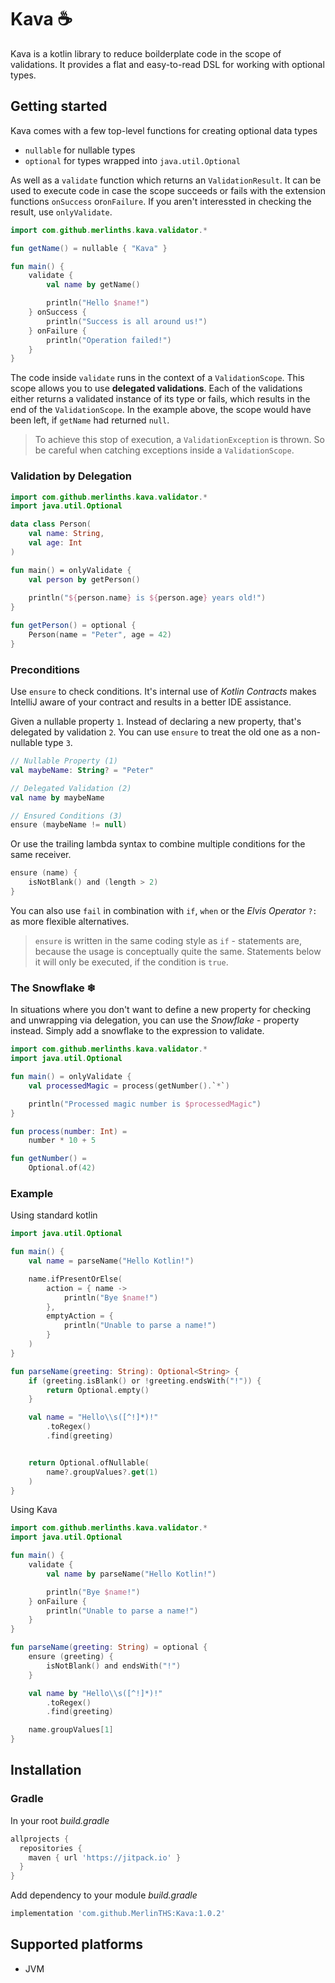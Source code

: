 # Kava ☕

Kava is a kotlin library to reduce boilderplate code in the scope of validations.
It provides a flat and easy-to-read DSL for working with optional types.

## Getting started

Kava comes with a few top-level functions for creating optional data types
- ```nullable``` for nullable types
- ```optional``` for types wrapped into ```java.util.Optional```

As well as a ```validate``` function which returns an ```ValidationResult```. It can be used to execute code in case the scope succeeds
or fails with the extension functions ```onSuccess``` or```onFailure```. If you aren't interessted in checking the result, use ```onlyValidate```.

```kotlin
import com.github.merlinths.kava.validator.*

fun getName() = nullable { "Kava" }

fun main() {
    validate {
        val name by getName()

        println("Hello $name!")
    } onSuccess {
        println("Success is all around us!")
    } onFailure {
        println("Operation failed!")
    }
}
```

The code inside ```validate``` runs in the context of a ```ValidationScope```.
This scope allows you to use **delegated validations**. Each of the validations
either returns a validated instance of its type or fails, which results
in the end of the ```ValidationScope```. In the example above, the scope
would have been left, if ```getName``` had returned ```null```. 
<br />
>To achieve this stop of execution, a ```ValidationException``` is thrown.
So be careful when catching exceptions inside a ```ValidationScope```.

### Validation by Delegation

```kotlin
import com.github.merlinths.kava.validator.*
import java.util.Optional

data class Person(
    val name: String,
    val age: Int
)

fun main() = onlyValidate {
    val person by getPerson()
    
    println("${person.name} is ${person.age} years old!")
}

fun getPerson() = optional {
    Person(name = "Peter", age = 42)
}
```

### Preconditions

Use ```ensure``` to check conditions. It's internal use of *Kotlin Contracts* makes IntelliJ aware of your contract and results in a better IDE assistance.

Given a nullable property ```1```.
Instead of declaring a new property, that's delegated by validation ```2```.
You can use ```ensure``` to treat the old one as a non-nullable type ```3```.

```kotlin
// Nullable Property (1)
val maybeName: String? = "Peter"

// Delegated Validation (2)
val name by maybeName

// Ensured Conditions (3)
ensure (maybeName != null)
```

Or use the trailing lambda syntax to combine multiple conditions for the
same receiver.

```kotlin
ensure (name) {
    isNotBlank() and (length > 2)
}
```

You can also use ```fail``` in combination with
```if```, ```when``` or the *Elvis Operator* ```?:``` as more flexible alternatives.

>```ensure``` is written in the same coding style as ```if``` - statements are, because the usage is conceptually quite the same.
Statements below it will only be executed, if the condition is ```true```.

### The Snowflake ❄

In situations where you don't want to define a new property for checking and unwrapping via delegation,
you can use the *Snowflake* - property instead.
Simply add a snowflake to the expression to validate.

```kotlin
import com.github.merlinths.kava.validator.*
import java.util.Optional

fun main() = onlyValidate {
    val processedMagic = process(getNumber().`*`)

    println("Processed magic number is $processedMagic")
}

fun process(number: Int) =
    number * 10 + 5

fun getNumber() =
    Optional.of(42)
```

### Example

Using standard kotlin
```kotlin
import java.util.Optional

fun main() {
    val name = parseName("Hello Kotlin!")

    name.ifPresentOrElse(
        action = { name ->
            println("Bye $name!")
        },
        emptyAction = {
            println("Unable to parse a name!")
        }
    )
}

fun parseName(greeting: String): Optional<String> {
    if (greeting.isBlank() or !greeting.endsWith("!")) {
        return Optional.empty()
    }

    val name = "Hello\\s([^!]*)!"
        .toRegex()
        .find(greeting)


    return Optional.ofNullable(
        name?.groupValues?.get(1)
    )
}
```

Using Kava

```kotlin
import com.github.merlinths.kava.validator.*
import java.util.Optional

fun main() {
    validate {
        val name by parseName("Hello Kotlin!")

        println("Bye $name!")
    } onFailure {
        println("Unable to parse a name!")
    }
}

fun parseName(greeting: String) = optional {
    ensure (greeting) {
        isNotBlank() and endsWith("!")
    }

    val name by "Hello\\s([^!]*)!"
        .toRegex()
        .find(greeting)

    name.groupValues[1]
}
```

## Installation

### Gradle

In your root *build.gradle*

```gradle
allprojects {
  repositories {
    maven { url 'https://jitpack.io' }
  }
}
```
Add dependency to your module *build.gradle*

```gradle
implementation 'com.github.MerlinTHS:Kava:1.0.2'
```

## Supported platforms
- JVM

